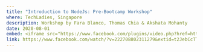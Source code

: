 ```yaml
---
title: "Introduction to NodeJs: Pre-Bootcamp Workshop"
where: TechLadies, Singapore
description: Workshop by Fara Blanco, Thomas Chia & Akshata Mohanty
date: 2020-08-01
embed: <iframe src="https://www.facebook.com/plugins/video.php?href=https%3A%2F%2Fwww.facebook.com%2FTechLadies%2Fvideos%2F222708802311279%2F&show_text=0&width=560" style="border:none;overflow:hidden" scrolling="no" frameborder="0" allowTransparency="true" allowFullScreen="true"></iframe>
link: https://www.facebook.com/watch/?v=222708802311279&extid=t2JebCcTTEpBCOqJ
---
```

